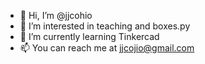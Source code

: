- 👋 Hi, I’m @jjcohio
- 👀 I’m interested in teaching and boxes.py
- 🌱 I’m currently learning Tinkercad
- 📫 You can reach me at jjcojio@gmail.com
<!---
jjcohio/jjcohio is a ✨ special ✨ repository because its `README.md` (this file) appears on your GitHub profile.
You can click the Preview link to take a look at your changes.
--->
